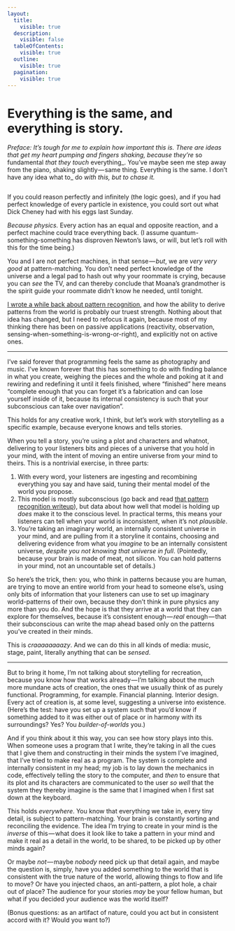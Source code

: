 ```yaml
---
layout:
  title:
    visible: true
  description:
    visible: false
  tableOfContents:
    visible: true
  outline:
    visible: true
  pagination:
    visible: true
---
```


# Everything is the same, and everything is story.

_Preface: It’s tough for me to explain how important this is. There are ideas that get my heart pumping and fingers shaking, because they’re_ so fundamental _that they touch_ everything_. You’ve maybe seen me step away from the piano, shaking slightly — same thing. Everything is the same. I don’t have any idea what to_ do _with this, but to chase it._

<figure><img src="https://images.squarespace-cdn.com/content/v1/5990d0a46f4ca37e4c9886bc/1502743060094-TG6I5CN282QG3N3NRI7B/image-asset.jpeg" alt=""><figcaption></figcaption></figure>

If you could reason perfectly and infinitely (the logic goes), and if you had perfect knowledge of every particle in existence, you could sort out what Dick Cheney had with his eggs last Sunday.

_Because physics._ Every action has an equal and opposite reaction, and a perfect machine could trace everything back. (I assume quantum-something-something has disproven Newton’s laws, or will, but let’s roll with this for the time being.)

You and I are not perfect machines, in that sense — _but_, we are _very very good_ at pattern-matching. You don’t need perfect knowledge of the universe and a legal pad to hash out why your roommate is crying, because you can _see_ the TV, and can thereby conclude that Moana’s grandmother is the spirit guide your roommate didn’t know he needed, until tonight.

[I wrote a while back about pattern recognition](../2014/pattern-recognition.md), and how the ability to derive patterns from the world is probably our truest strength. Nothing about that idea has changed, but I need to refocus it again, because most of my thinking there has been on passive applications (reactivity, observation, sensing-when-something-is-wrong-or-right), and explicitly not on active ones.

***

I’ve said forever that programming feels the same as photography and music. I’ve known forever that this has something to do with finding balance in what you create, weighing the pieces and the whole and poking at it and rewiring and redefining it until it feels finished, where “finished” here means “complete enough that you can forget it’s a fabrication and can lose yourself inside of it, because its internal consistency is such that your subconscious can take over navigation”.

This holds for any creative work, I think, but let’s work with storytelling as a specific example, because everyone knows and tells stories.

When you tell a story, you’re using a plot and characters and whatnot, delivering to your listeners bits and pieces of a universe that you hold in your mind, with the intent of moving an entire universe from your mind to theirs. This is a nontrivial exercise, in three parts:

1. With every word, your listeners are ingesting and recombining everything you say and have said, tuning their mental model of the world you propose.
2. This model is mostly subconscious (go back and read [that pattern recognition writeup](../2014/pattern-recognition.md)), but data about how well that model is holding up _does_ make it to the conscious level. In practical terms, this means your listeners can tell when your world is inconsistent, when it’s not _plausible_.
3. You’re taking an imaginary world, an internally consistent universe in your mind, and are pulling from it a storyline it contains, choosing and delivering evidence from what you _imagine_ to be an internally consistent universe, _despite you not knowing that universe in full_. (Pointedly, because your brain is made of meat, not silicon. You can hold patterns in your mind, not an uncountable set of details.)

So here’s the trick, then: you, who think in patterns because you are human, are trying to move an entire world from your head to someone else’s, using only bits of information that your listeners can use to set up imaginary world-patterns of their own, because they don’t think in pure physics any more than you do. And the hope is that they arrive at a world that they can explore for themselves, because it’s consistent enough — _real_ enough — that their subconscious can write the map ahead based only on the patterns you’ve created in their minds.

This is _craaaaaaaazy_. And we can do this in all kinds of media: music, stage, paint, literally anything that can be _sensed_.

***

But to bring it home, I’m not talking about storytelling for recreation, because you know how that works already — I’m talking about the much more mundane acts of creation, the ones that we usually think of as purely functional. Programming, for example. Financial planning. Interior design. Every act of creation is, at some level, suggesting a universe into existence. (Here’s the test: have you set up a system such that you’d know if something added to it was either out of place or in harmony with its surroundings? Yes? You _builder-of-worlds_ you.)

And if you think about it this way, you can see how story plays into this. When someone uses a program that I write, they’re taking in all the cues that I give them and constructing in their minds the system I’ve imagined, that I’ve tried to make real as a program. The system is complete and internally consistent in my head; my job is to lay down the mechanics in code, effectively telling the story to the computer, and _then_ to ensure that its plot and its characters are communicated to the user _so well_ that the system they thereby imagine is the same that I imagined when I first sat down at the keyboard.

This holds _everywhere_. You know that everything we take in, every tiny detail, is subject to pattern-matching. Your brain is constantly sorting and reconciling the evidence. The idea I’m trying to create in your mind is the _inverse_ of this — what does it look like to take a pattern in your mind and make it real as a detail in the world, to be shared, to be picked up by other minds again?

Or maybe _not_ — maybe _nobody_ need pick up that detail again, and maybe the question is, simply, have you added something to the world that is consistent with the true nature of the world, allowing things to flow and life to move? Or have you injected chaos, an anti-pattern, a plot hole, a chair out of place? The audience for your stories _may_ be your fellow human, but what if you decided your audience was the world itself?

(Bonus questions: as an artifact of nature, could you act but in consistent accord with it? Would you want to?)

<figure><img src="https://images.squarespace-cdn.com/content/v1/5990d0a46f4ca37e4c9886bc/1502743098054-Q8BSIRUEZOK76UFAC8A2/image-asset.jpeg" alt=""><figcaption></figcaption></figure>

